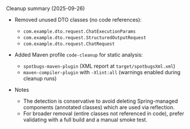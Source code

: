 Cleanup summary (2025-09-26)

- Removed unused DTO classes (no code references):
  - `com.example.dto.request.ChatExecutionParams`
  - `com.example.dto.request.StructuredOutputRequest`
  - `com.example.dto.request.ChatRequest`

- Added Maven profile `code-cleanup` for static analysis:
  - `spotbugs-maven-plugin` (XML report at `target/spotbugsXml.xml`)
  - `maven-compiler-plugin` with `-Xlint:all` (warnings enabled during cleanup runs)

- Notes
  - The detection is conservative to avoid deleting Spring-managed components (annotated classes) which are used via reflection.
  - For broader removal (entire classes not referenced in code), prefer validating with a full build and a manual smoke test.
